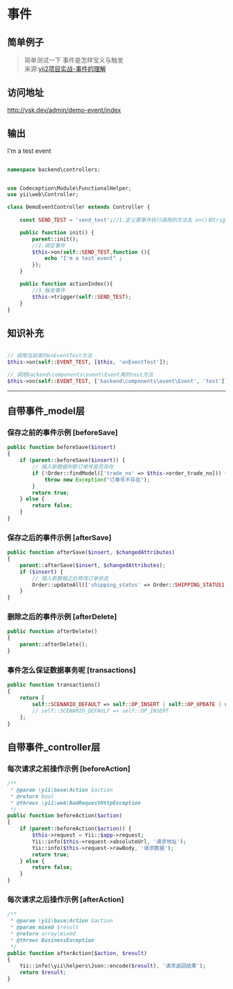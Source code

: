 # 事件
## 简单例子
> 简单测试一下 事件是怎样宝义与触发  
> 来源:[yii2项目实战-事件的理解](http://www.manks.top/document/yii2-event.html)   

## 访问地址
http://ysk.dev/admin/demo-event/index    

## 输出
I'm a test event   

```php

namespace backend\controllers;


use Codeception\Module\FunctionalHelper;
use yii\web\Controller;

class DemoEventController extends Controller {
    
    const SEND_TEST = 'send_test';//1.定义要事件执行调用的方法名 on()和trigger(),会调用到

    public function init() {
        parent::init();
		//2.绑定事件
        $this->on(self::SEND_TEST,function (){
            echo "I'm a test event" ;
        });
    }

    public function actionIndex(){
		//3.触发事件 
        $this->trigger(self::SEND_TEST);
    }
}

```

## 知识补充
```php

// 调用当前类的onEventTest方法
$this->on(self::EVENT_TEST, [$this, 'onEventTest']);

// 调用backend\components\event\Event类的test方法
$this->on(self::EVENT_TEST, ['backend\components\event\Event', 'test']);
```

---

## 自带事件_model层

### 保存之前的事件示例		[beforeSave]
```php
public function beforeSave($insert)
{
    if (parent::beforeSave($insert)) {
        // 插入新数据判断订单号是否存在
        if (!Order::findModel(['trade_no' => $this->order_trade_no])) {
            throw new Exception("订单号不存在");
        }
        return true;
    } else {
        return false;
    }
}
```

### 保存之后的事件示例		[afterSave]
```php
public function afterSave($insert, $changedAttributes)
{
    parent::afterSave($insert, $changedAttributes);
    if ($insert) {
        // 插入新数据之后修改订单状态
        Order::updateAll(['shipping_status' => Order::SHIPPING_STATUS1, 'shipping_at' => time()], ['trade_no' => $this->order_trade_no]);
    }
}
```	
### 删除之后的事件示例		[afterDelete]
```php
public function afterDelete()
{
    parent::afterDelete();
}
```

### 事件怎么保证数据事务呢		[transactions]
```php
public function transactions()
{
    return [
        self::SCENARIO_DEFAULT => self::OP_INSERT | self::OP_UPDATE | self::OP_DELETE
        // self::SCENARIO_DEFAULT => self::OP_INSERT
    ];
}
```

## 自带事件_controller层

### 每次请求之前操作示例 [beforeAction]
```php
/**
 * @param \yii\base\Action $action
 * @return bool
 * @throws \yii\web\BadRequestHttpException
 */
public function beforeAction($action)
{
    if (parent::beforeAction($action)) {
        $this->request = Yii::$app->request;
        Yii::info($this->request->absoluteUrl, '请求地址');
        Yii::info($this->request->rawBody, '请求数据');
        return true;
    } else {
        return false;
    }
}
```

### 每次请求之后操作示例	[afterAction]
```php
/**
 * @param \yii\base\Action $action
 * @param mixed $result
 * @return array|mixed
 * @throws BusinessException
 */
public function afterAction($action, $result)
{
    Yii::info(\yii\helpers\Json::encode($result), '请求返回结果');
    return $result;
}
```
